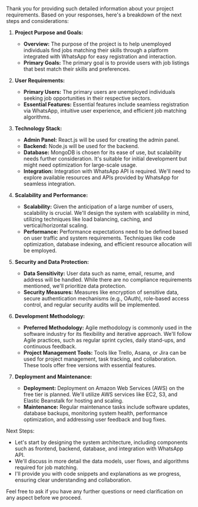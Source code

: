 Thank you for providing such detailed information about your project requirements. Based on your responses, here's a breakdown of the next steps and considerations:

1. **Project Purpose and Goals:**
   - **Overview:** The purpose of the project is to help unemployed individuals find jobs matching their skills through a platform integrated with WhatsApp for easy registration and interaction.
   - **Primary Goals:** The primary goal is to provide users with job listings that best match their skills and preferences.

2. **User Requirements:**
   - **Primary Users:** The primary users are unemployed individuals seeking job opportunities in their respective sectors.
   - **Essential Features:** Essential features include seamless registration via WhatsApp, intuitive user experience, and efficient job matching algorithms.

3. **Technology Stack:**
   - **Admin Panel:** React.js will be used for creating the admin panel.
   - **Backend:** Node.js will be used for the backend.
   - **Database:** MongoDB is chosen for its ease of use, but scalability needs further consideration. It's suitable for initial development but might need optimization for large-scale usage.
   - **Integration:** Integration with WhatsApp API is required. We'll need to explore available resources and APIs provided by WhatsApp for seamless integration.

4. **Scalability and Performance:**
   - **Scalability:** Given the anticipation of a large number of users, scalability is crucial. We'll design the system with scalability in mind, utilizing techniques like load balancing, caching, and vertical/horizontal scaling.
   - **Performance:** Performance expectations need to be defined based on user traffic and system requirements. Techniques like code optimization, database indexing, and efficient resource allocation will be employed.

5. **Security and Data Protection:**
   - **Data Sensitivity:** User data such as name, email, resume, and address will be handled. While there are no compliance requirements mentioned, we'll prioritize data protection.
   - **Security Measures:** Measures like encryption of sensitive data, secure authentication mechanisms (e.g., OAuth), role-based access control, and regular security audits will be implemented.

6. **Development Methodology:**
   - **Preferred Methodology:** Agile methodology is commonly used in the software industry for its flexibility and iterative approach. We'll follow Agile practices, such as regular sprint cycles, daily stand-ups, and continuous feedback.
   - **Project Management Tools:** Tools like Trello, Asana, or Jira can be used for project management, task tracking, and collaboration. These tools offer free versions with essential features.

7. **Deployment and Maintenance:**
   - **Deployment:** Deployment on Amazon Web Services (AWS) on the free tier is planned. We'll utilize AWS services like EC2, S3, and Elastic Beanstalk for hosting and scaling.
   - **Maintenance:** Regular maintenance tasks include software updates, database backups, monitoring system health, performance optimization, and addressing user feedback and bug fixes.

Next Steps:
- Let's start by designing the system architecture, including components such as frontend, backend, database, and integration with WhatsApp API.
- We'll discuss in more detail the data models, user flows, and algorithms required for job matching.
- I'll provide you with code snippets and explanations as we progress, ensuring clear understanding and collaboration.

Feel free to ask if you have any further questions or need clarification on any aspect before we proceed.